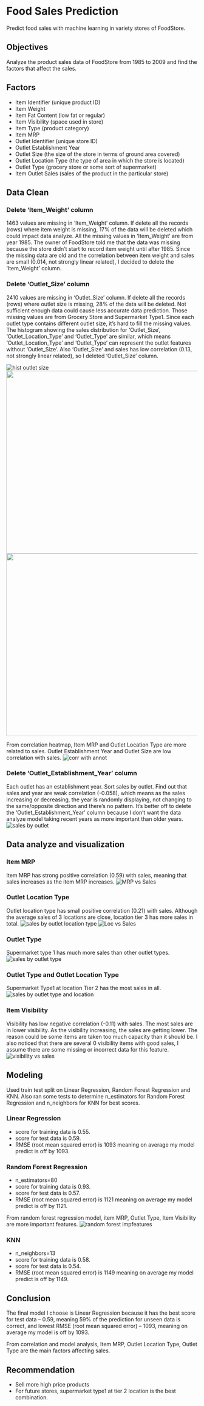 # Food Sales Prediction
Predict food sales with machine learning in variety stores of FoodStore.

## Objectives
Analyze the product sales data of FoodStore from 1985 to 2009 and find the factors that affect the sales.

## Factors
- Item Identifier (unique product ID)
- Item Weight
- Item Fat Content (low fat or regular)
- Item Visibility (space used in store)
- Item Type (product category)
- Item MRP
- Outlet Identifier (unique store ID)
- Outlet Establishment Year
- Outlet Size (the size of the store in terms of ground area covered)
- Outlet Location Type (the type of area in which the store is located)
- Outlet Type (grocery store or some sort of supermarket)
- Item Outlet Sales (sales of the product in the particular store)

## Data Clean
### Delete ‘Item_Weight’ column
1463 values are missing in ‘Item_Weight’ column. If delete all the records (rows) where item weight is missing, 17% of the data will be deleted which could impact data analyze. All the missing values in ‘Item_Weight’ are from year 1985. The owner of FoodStore told me that the data was missing because the store didn’t start to record item weight until after 1985. Since the missing data are old and the correlation between item weight and sales are small (0.014, not strongly linear related), I decided to delete the ‘Item_Weight’ column.
### Delete ‘Outlet_Size’ column
2410 values are missing in ‘Outlet_Size’ column. If delete all the records (rows) where outlet size is missing, 28% of the data will be deleted. Not sufficient enough data could cause less accurate data prediction. Those missing values are from Grocery Store and Supermarket Type1. Since each outlet type contains different outlet size, it’s hard to fill the missing values. The histogram showing the sales distribution for ‘Outlet_Size’, ‘Outlet_Location_Type’ and ‘Outlet_Type’ are similar, which means ‘Outlet_Location_Type’ and ‘Outlet_Type’ can represent the outlet features without ‘Outlet_Size’. Also ‘Outlet_Size’ and sales has low correlation (0.13, not strongly linear related), so I deleted ‘Outlet_Size’ column.

![hist outlet size](https://user-images.githubusercontent.com/82603737/120882587-a426d100-c58d-11eb-8381-bb6f8aee1a76.png)
<img src="https://user-images.githubusercontent.com/82603737/120882589-af79fc80-c58d-11eb-929e-dbff2bd74974.png" width="640" height="480"/>
<img src="https://user-images.githubusercontent.com/82603737/120882596-b4d74700-c58d-11eb-8e72-1ab4f86afbcb.png" width="640" height="480"/>


From correlation heatmap, Item MRP and Outlet Location Type are more related to sales. Outlet Establishment Year and Outlet Size are low correlation with sales.
![corr with annot](https://user-images.githubusercontent.com/82603737/120882886-295eb580-c58f-11eb-877c-9a426d51a3bd.png)
### Delete ‘Outlet_Establishment_Year’ column
Each outlet has an establishment year. Sort sales by outlet. Find out that sales and year are weak correlation (-0.058), which means as the sales increasing or decreasing, the year is randomly displaying, not changing to the same/opposite direction and there’s no pattern. It’s better off to delete the ‘Outlet_Establishment_Year’ column because I don’t want the data analyze model taking recent years as more important than older years. 
![sales by outlet](https://user-images.githubusercontent.com/82603737/120882927-54e1a000-c58f-11eb-8da6-cb624fd850e1.png)

## Data analyze and visualization 
### Item MRP
Item MRP has strong positive correlation (0.59) with sales, meaning that sales increases as the item MRP increases.
![MRP vs Sales](https://user-images.githubusercontent.com/82603737/120882973-88bcc580-c58f-11eb-8bc3-9014574cfee2.png)
### Outlet Location Type
Outlet location type has small positive correlation (0.21) with sales. Although the average sales of 3 locations are close, location tier 3 has more sales in total.
![sales by outlet location type](https://user-images.githubusercontent.com/82603737/120883004-ab4ede80-c58f-11eb-902e-e394833ea8e5.png)
![Loc vs Sales](https://user-images.githubusercontent.com/82603737/120883015-b73aa080-c58f-11eb-8f20-831a477ecf3f.png)
### Outlet Type
Supermarket type 1 has much more sales than other outlet types. 
![sales by outlet type](https://user-images.githubusercontent.com/82603737/120883036-d0dbe800-c58f-11eb-973e-df58cc6a49e0.png)
### Outlet Type and Outlet Location Type
Supermarket Type1 at location Tier 2 has the most sales in all.
![sales by outlet type and location](https://user-images.githubusercontent.com/82603737/120883049-e0f3c780-c58f-11eb-866f-176941bdd9fc.png)
### Item Visibility
Visibility has low negative correlation (-0.11) with sales. The most sales are in lower visibility. As the visibility increasing, the sales are getting lower. The reason could be some items are taken too much capacity than it should be. I also noticed that there are several 0 visibility items with good sales, I assume there are some missing or incorrect data for this feature. 
![visibility vs sales](https://user-images.githubusercontent.com/82603737/120883064-f10ba700-c58f-11eb-96b5-29b304ed37b2.png)

## Modeling
Used train test split on Linear Regression, Random Forest Regression and KNN. Also ran some tests to determine n_estimators for Random Forest Regression and n_neighbors for KNN for best scores. 
### Linear Regression
- score for training data is 0.55.
- score for test data is 0.59.
- RMSE (root mean squared error) is 1093 meaning on average my model predict is off by 1093.

### Random Forest Regression
- n_estimators=80
- score for training data is 0.93.
- score for test data is 0.57.
- RMSE (root mean squared error) is 1121 meaning on average my model predict is off by 1121.

From random forest regression model, item MRP, Outlet Type, Item Visibility are more important features.
![random forest impfeatures](https://user-images.githubusercontent.com/82603737/120883090-18627400-c590-11eb-9b80-62fc2ad26ba3.png)
### KNN
- n_neighbors=13
- score for training data is 0.58.
- score for test data is 0.54.
- RMSE (root mean squared error) is 1149 meaning on average my model predict is off by 1149.
## Conclusion
The final model I choose is Linear Regression because it has the best score for test data – 0.59, meaning 59% of the prediction for unseen data is correct, and lowest RMSE (root mean squared error) – 1093, meaning on average my model is off by 1093. 

From correlation and model analysis, Item MRP, Outlet Location Type, Outlet Type are the main factors affecting sales. 
## Recommendation
- Sell more high price products
- For future stores, supermarket type1 at tier 2 location is the best combination. 


